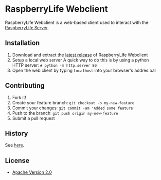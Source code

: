# RaspberryLife Webclient

RaspberryLife Webclient is a web-based client used to interact with the [RaspberryLife Server](https://github.com/RaspberryLife/server).

## Installation

1. Download and extract the [latest release](https://github.com/RaspberryLife/webclient/releases/latest) of RaspberryLife Webclient
2. Setup a local web server
	A quick way to do this is by using a python HTTP server:
	`# python -m http.server 80`
3. Open the web client by typing `localhost` into your browser's addres bar

## Contributing

1. Fork it!
2. Create your feature branch: `git checkout -b my-new-feature`
3. Commit your changes: `git commit -am 'Added some feature'`
4. Push to the branch: `git push origin my-new-feature`
5. Submit a pull request

## History

See [here](https://github.com/RaspberryLife/webclient/releases).


## License

* [Apache Version 2.0](http://www.apache.org/licenses/LICENSE-2.0.html)